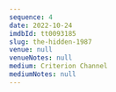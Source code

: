 ```yaml
---
sequence: 4
date: 2022-10-24
imdbId: tt0093185
slug: the-hidden-1987
venue: null
venueNotes: null
medium: Criterion Channel
mediumNotes: null
---
```


